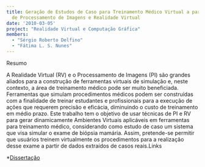 ```yaml
---
title: Geração de Estudos de Caso para Treinamento Médico Virtual a partir de Técnicas
  de Processamento de Imagens e Realidade Virtual
date: '2010-03-05'
project: "Realidade Virtual e Computação Gráfica"
members:
  - "Sérgio Roberto Delfino"
  - "Fátima L. S. Nunes"
---
```


Resumo

A Realidade Virtual (RV) e o Processamento de Imagens (PI) são grandes aliados para a construção de ferramentas virtuais de simulação e, neste contexto, a área de treinamento médico pode ser muito beneficiada. Ferramentas que simulam procedimentos médicos podem ser construídas com a finalidade de treinar estudantes e profissionais para a execução de ações que requerem precisão e eficácia, diminuindo o custo de treinamento em médio prazo. Este trabalho tem o objetivo de usar técnicas de PI e RV para gerar dinamicamente Ambientes Virtuais aplicáveis em ferramentas para treinamento médico, considerando como estudo de caso um sistema que visa simular o exame de biópsia mamária. Assim, pretende-se permitir que usuários treinem virtualmente os procedimentos para a realização desse exame a partir de dados extraídos de casos reais.Links
	
*[Dissertação](/lapis/sites/default/files/dissertacao.pdf)
